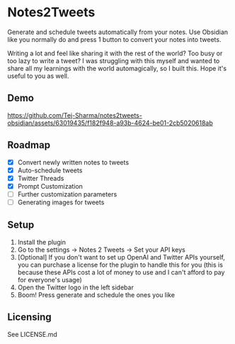 # Notes2Tweets

Generate and schedule tweets automatically from your notes. Use Obsidian like you normally do and press 1 button to convert your notes into tweets.

Writing a lot and feel like sharing it with the rest of the world? Too busy or too lazy to write a tweet? I was struggling with this myself and wanted to share all my learnings with the world automagically, so I built this. Hope it's useful to you as well.


## Demo
https://github.com/Tej-Sharma/notes2tweets-obsidian/assets/63019435/f182f948-a93b-4624-be01-2cb5020618ab


## Roadmap

- [x] Convert newly written notes to tweets
- [x] Auto-schedule tweets
- [x] Twitter Threads
- [x] Prompt Customization
- [ ] Further customization parameters
- [ ] Generating images for tweets

## Setup

1. Install the plugin
2. Go to the settings -> Notes 2 Tweets -> Set your API keys
3. [Optional] If you don't want to set up OpenAI and Twitter APIs yourself, you can purchase a license for the plugin to handle this for you (this is because these APIs cost a lot of money to use and I can't afford to pay for everyone's usage)
4. Open the Twitter logo in the left sidebar
5. Boom! Press generate and schedule the ones you like 


## Licensing
See LICENSE.md

